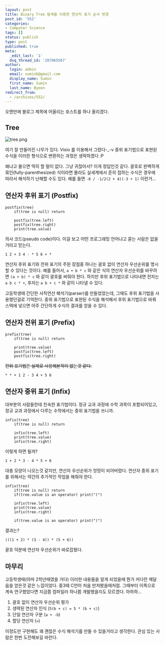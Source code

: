 ```yaml
---
layout: post
title: Binary Tree 탐색을 이용한 연산자 표기 순서 변경
post_id: '552'
categories:
- Computer Science
tags: []
status: publish
type: post
published: true
meta:
  _edit_last: '1'
  dsq_thread_id: '287065567'
author:
  login: admin
  email: suminb@gmail.com
  display_name: Sumin
  first_name: Sumin
  last_name: Byeon
redirect_from:
  - /archives/552/
---
```

오랜만에 블로그 제목에 어울리는 포스트를 하나 올리겠다.

## Tree

<img id="image551" src="http://blog.suminb.com/wp-content/uploads/2007/02/tree.png" alt="tree.png" />

여기 잘 만들어진 나무가 있다. Visio 를 이용해서 그렸다-_-v 중위 표기법으로 표현된 수식을 이러한 형식으로 변환하는 과정은 생략하겠다 :P

왜냐고 물으면 딱히 할 말이 없다. 그냥 귀찮아서? 이게 정답인것 같다. 괄호로 완벽하게 묶인(fully-parenthesized) 식이라면 몰라도 실세계에서 흔히 접하는 수식은 경우에 따라서 해석하기 난해할 수도 있다. 예를 들면 `-8 / -1/2(2 + 4)(-3 + 1)` 이런거...

## 연산자 후위 표기 (Postfix)

	postfix(tree)
		if(tree is null) return

		postfix(tree.left)
		postfix(tree.right)
		print(tree.value)

의사 코드(pseudo code)이다. 이걸 보고 어떤 프로그래밍 언어냐고 묻는 사람은 없을거라고 믿는다.

	1 2 + 3 4 - * 5 6 + *

연산자 후위 표기와 전위 표기의 주된 장점중 하나는 괄호 없이 연산자 우선순위를 명시할 수 있다는 것이다. 예를 들어서, `a + b * c` 와 같은 식의 연산자 우선순위를 바꾸려면 `(a + b) * c` 와 같이 괄호를 써줘야 한다. 하지만 후위 표기법으로 나타내면 전자는 `a b c * +`, 후자는 `a b + c *` 와 같이 나타낼 수 있다.

고등학생때 간단한 사칙연산 해석기(parser)를 만들었었는데, 그때도 후위 표기법을 사용했던걸로 기억한다. 중위 표기법으로 표현된 수식을 해석해서 후위 표기법으로 바꿔 스택에 넣으면 아주 간단하게 수식의 결과를 얻을 수 있다.

## 연산자 전위 표기 (Prefix)

	prefix(tree)
		if(tree is null) return

		print(tree.value)
		postfix(tree.left)
		postfix(tree.right)

<strike>전위 표기법은 실제로 사용해본적이 없는것 같다.</strike>

	* * + 1 2 - 3 4 + 5 6

## 연산자 중위 표기 (Infix)

대부분의 사람들한테 친숙한 표기법이다. 정규 교과 과정에 수학 과목이 포함되어있고, 정규 교과 과정에서 다루는 수학에서는 중위 표기법을 쓰니까.

	infix(tree)
		if(tree is null) return

		infix(tree.left)
		print(tree.value)
		infix(tree.right)

이렇게 하면 될까?

	1 + 2 * 3 - 4 * 5 + 6

대충 모양이 나오는것 같지만, 연산자 우선순위가 엉망이 되어버렸다. 연산자 중위 표기를 위해서는 약간의 추가적인 작업을 해줘야 한다.

	infix(tree)
		if(tree is null) return
		if(tree.value is an operator) print("(")

		infix(tree.left)
		print(tree.value)
		infix(tree.right)

		if(tree.value is an operator) print(")")

결과는?

	(((1 + 2) * (3 - 4)) * (5 + 6))

괄호 덕분에 연산자 우선순위가 바로잡혔다.

## 마무리

고등학생때(아마 2학년때였을 거다) 이러한 내용들을 알게 되었을때 뭔가 커다란 깨달음을 얻은것 같은 느낌이었다. 중3때 C언어 처음 만져봤을때처럼. 그때부터 이쪽으로 계속 연구했었다면 지금쯤 컴파일러 하나쯤 개발했을지도 모르겠다. 아하하...

1. 괄호 없이 연산자 우선순위 평가
1. 생략된 연산자 인식 (`5(b + c) = 5 * (b + c)`)
1. 단일 연산자 구분 (`a + -b`)
1. 할당 연산자 (`=`)

이정도만 구현해도 꽤 괜찮은 수식 해석기를 만들 수 있을거라고 생각한다. 관심 있는 사람은 한번 도전해보길 바란다.

